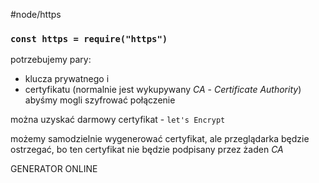 #node/https

###  `const https = require("https")`
potrzebujemy pary:
- klucza prywatnego i 
- certyfikatu (normalnie jest wykupywany  *CA* - *Certificate Authority*)
abyśmy mogli szyfrować połączenie

można uzyskać darmowy certyfikat - `let's Encrypt`

możemy samodzielnie wygenerować certyfikat, ale przeglądarka będzie ostrzegać, bo ten certyfikat nie będzie podpisany przez żaden *CA*

GENERATOR ONLINE






